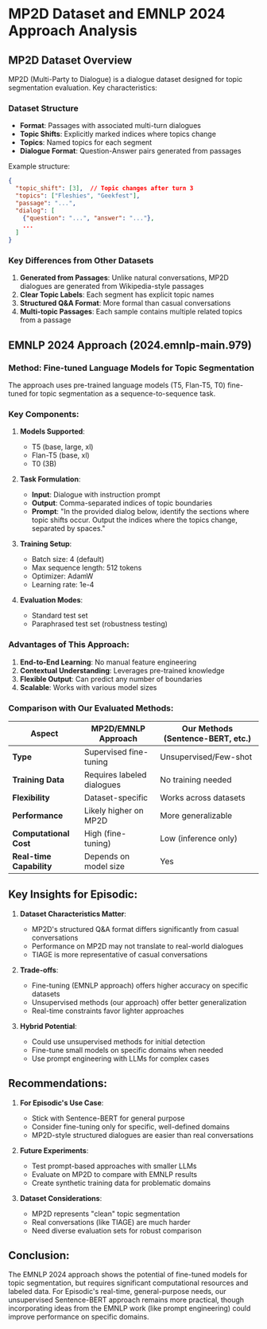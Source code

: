 # MP2D Dataset and EMNLP 2024 Approach Analysis

## MP2D Dataset Overview

MP2D (Multi-Party to Dialogue) is a dialogue dataset designed for topic segmentation evaluation. Key characteristics:

### Dataset Structure
- **Format**: Passages with associated multi-turn dialogues
- **Topic Shifts**: Explicitly marked indices where topics change
- **Topics**: Named topics for each segment
- **Dialogue Format**: Question-Answer pairs generated from passages

Example structure:
```json
{
  "topic_shift": [3],  // Topic changes after turn 3
  "topics": ["Fleshies", "Geekfest"],
  "passage": "...",
  "dialog": [
    {"question": "...", "answer": "..."},
    ...
  ]
}
```

### Key Differences from Other Datasets
1. **Generated from Passages**: Unlike natural conversations, MP2D dialogues are generated from Wikipedia-style passages
2. **Clear Topic Labels**: Each segment has explicit topic names
3. **Structured Q&A Format**: More formal than casual conversations
4. **Multi-topic Passages**: Each sample contains multiple related topics from a passage

## EMNLP 2024 Approach (2024.emnlp-main.979)

### Method: Fine-tuned Language Models for Topic Segmentation

The approach uses pre-trained language models (T5, Flan-T5, T0) fine-tuned for topic segmentation as a sequence-to-sequence task.

### Key Components:

1. **Models Supported**:
   - T5 (base, large, xl)
   - Flan-T5 (base, xl)
   - T0 (3B)

2. **Task Formulation**:
   - **Input**: Dialogue with instruction prompt
   - **Output**: Comma-separated indices of topic boundaries
   - **Prompt**: "In the provided dialog below, identify the sections where topic shifts occur. Output the indices where the topics change, separated by spaces."

3. **Training Setup**:
   - Batch size: 4 (default)
   - Max sequence length: 512 tokens
   - Optimizer: AdamW
   - Learning rate: 1e-4

4. **Evaluation Modes**:
   - Standard test set
   - Paraphrased test set (robustness testing)

### Advantages of This Approach:

1. **End-to-End Learning**: No manual feature engineering
2. **Contextual Understanding**: Leverages pre-trained knowledge
3. **Flexible Output**: Can predict any number of boundaries
4. **Scalable**: Works with various model sizes

### Comparison with Our Evaluated Methods:

| Aspect | MP2D/EMNLP Approach | Our Methods (Sentence-BERT, etc.) |
|--------|---------------------|-----------------------------------|
| **Type** | Supervised fine-tuning | Unsupervised/Few-shot |
| **Training Data** | Requires labeled dialogues | No training needed |
| **Flexibility** | Dataset-specific | Works across datasets |
| **Performance** | Likely higher on MP2D | More generalizable |
| **Computational Cost** | High (fine-tuning) | Low (inference only) |
| **Real-time Capability** | Depends on model size | Yes |

## Key Insights for Episodic:

1. **Dataset Characteristics Matter**:
   - MP2D's structured Q&A format differs significantly from casual conversations
   - Performance on MP2D may not translate to real-world dialogues
   - TIAGE is more representative of casual conversations

2. **Trade-offs**:
   - Fine-tuning (EMNLP approach) offers higher accuracy on specific datasets
   - Unsupervised methods (our approach) offer better generalization
   - Real-time constraints favor lighter approaches

3. **Hybrid Potential**:
   - Could use unsupervised methods for initial detection
   - Fine-tune small models on specific domains when needed
   - Use prompt engineering with LLMs for complex cases

## Recommendations:

1. **For Episodic's Use Case**:
   - Stick with Sentence-BERT for general purpose
   - Consider fine-tuning only for specific, well-defined domains
   - MP2D-style structured dialogues are easier than real conversations

2. **Future Experiments**:
   - Test prompt-based approaches with smaller LLMs
   - Evaluate on MP2D to compare with EMNLP results
   - Create synthetic training data for problematic domains

3. **Dataset Considerations**:
   - MP2D represents "clean" topic segmentation
   - Real conversations (like TIAGE) are much harder
   - Need diverse evaluation sets for robust comparison

## Conclusion:

The EMNLP 2024 approach shows the potential of fine-tuned models for topic segmentation, but requires significant computational resources and labeled data. For Episodic's real-time, general-purpose needs, our unsupervised Sentence-BERT approach remains more practical, though incorporating ideas from the EMNLP work (like prompt engineering) could improve performance on specific domains.